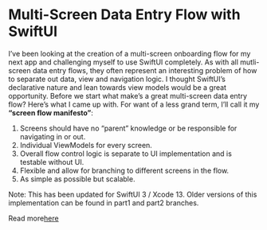 # Multi-Screen Data Entry Flow with SwiftUI

I’ve been looking at the creation of a multi-screen onboarding flow for my next app and challenging myself to use SwiftUI completely. As with all mutli-screen data entry flows, they often represent an interesting problem of how to separate out data, view and navigation logic. I thought SwiftUI’s declarative nature and lean towards view models would be a great opportunity.
Before we start what make’s a great multi-screen data entry flow? Here’s what I came up with. For want of a less grand term, I’ll call it my **“screen flow manifesto”**:

1. Screens should have no “parent” knowledge or be responsible for navigating in or out.
2. Individual ViewModels for every screen.
3. Overall flow control logic is separate to UI implementation and is testable without UI.
4. Flexible and allow for branching to different screens in the flow.
5. As simple as possible but scalable.

Note: This has been updated for SwiftUI 3 / Xcode 13.  Older versions of this implementation can be found in part1 and part2 branches.

Read more[here](https://medium.com/@nicmcconn/791f89421923)
